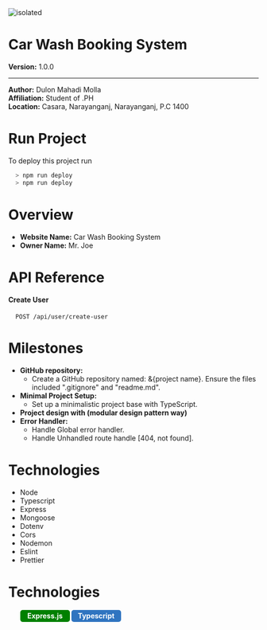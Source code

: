 <img src="https://tbcarwash.ca/wp-content/uploads/2022/04/man-washing-car-two.png" alt="isolated" width="full" style="margin: 0 auto;"/>

# Car Wash Booking System
**Version:** 1.0.0

---

**Author:** Dulon Mahadi Molla  
**Affiliation:** Student of .PH  
**Location:** Casara, Narayanganj, Narayanganj, P.C 1400  

# Run Project

To deploy this project run

```bash
  > npm run deploy
  > npm run deploy
```

# Overview
- **Website Name:** Car Wash Booking System
- **Owner Name:** Mr. Joe 

# API Reference
#### Create User

```http
  POST /api/user/create-user
```

# Milestones
- **GitHub repository:** 
  - Create a GitHub repository named: &{project name}. Ensure the files included ".gitignore" and "readme.md".
- **Minimal Project Setup:**
  - Set up a minimalistic project base with TypeScript.
- **Project design with (modular design pattern way)**
- **Error Handler:**
  - Handle Global error handler.
  - Handle Unhandled route handle [404, not found].

# Technologies
- Node
- Typescript
- Express
- Mongoose
- Dotenv
- Cors
- Nodemon
- Eslint
- Prettier



# Technologies
 <div style="">
        <ol style=" display: flex;list-style-type: none;">
            <li style=" background-color: green; color: white; display: flex;justify-content: center; align-items:center; border-radius: 5px; padding:5px; width:90px; height:14px; text-align:center; font-weight: bold; margin-bottom: 5px; margin-right: 3px">Express.js</li>
            <li style=" background-color: #2F74C0; color: white; display: flex;justify-content: center; align-items:center; border-radius: 5px; padding:5px; width:90px; height:14px; text-align:center; font-weight: bold; margin-bottom: 5px; margin-right: 3px">Typescript</li>
        </ol>
    </div>






